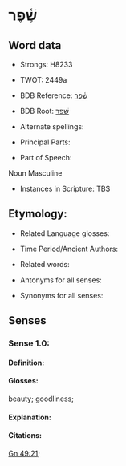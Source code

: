 # שֶׁ֫פֶר

<!-- Status: S2="NeedsEdits" -->
<!-- Lexica used for edits:   -->

## Word data

* Strongs: H8233

* TWOT: 2449a

* BDB Reference: [שֶׁ֫פֶר](rc://en/bdb/dict/v.fm.ab)

* BDB Root: [שׁפר](rc://en/bdb/dict/v.fm.aa)

* Alternate spellings:

* Principal Parts:

* Part of Speech:

Noun Masculine

* Instances in Scripture: TBS

## Etymology:

* Related Language glosses:

* Time Period/Ancient Authors:

* Related words:

* Antonyms for all senses:

* Synonyms for all senses:

## Senses

### Sense 1.0:

#### Definition:

#### Glosses:

beauty; goodliness; 

#### Explanation:

#### Citations:

[Gn 49:21](rc://he/uhb/book/gen/49/21); 

